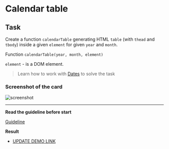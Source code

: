 # Calendar table

## Task

Create a function `calendarTable` generating HTML `table` (with `thead` and `tbody`) inside a given `element` for given `year` and `month`.

Function `calendarTable(year, month, element)`

`element` - is a DOM element.

> Learn how to work with [Dates](https://javascript.info/date) to solve the task

### Screenshot of the card
![screenshot](./example/example-calendar.png)

---
**Read the guideline before start**

[Guideline](https://github.com/mate-academy/js_task-DOM-guideline)

**Result**

- [UPDATE DEMO LINK](https://Tata2222.github.io/js_calendar-table-DOM/)
